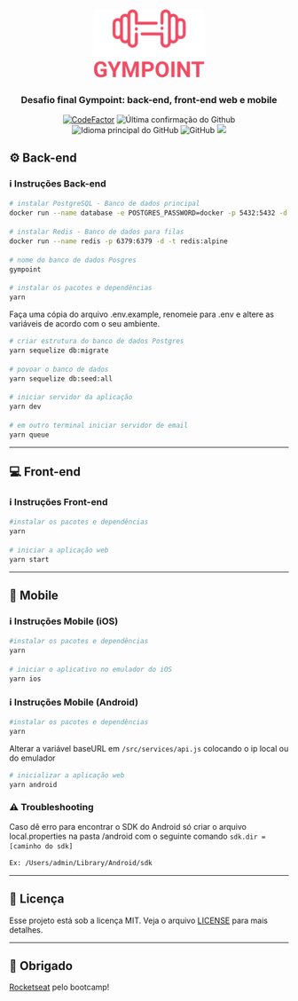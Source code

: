 <h1 align="center">
  <img alt="Gympoint" title="Gympoint" src=".github/logo.png" width="200px" />
</h1>

<h3 align="center">
  Desafio final Gympoint: back-end, front-end web e mobile
</h3>

<p align = "center">
<a href="https://www.codefactor.io/repository/github/hugo-marcelo/challenge-gympoint"><img src="https://www.codefactor.io/repository/github/hugo-marcelo/challenge-gympoint/badge" alt="CodeFactor" /></a>
<img alt = "Última confirmação do Github" src = "https://img.shields.io/github/last-commit/hugo-marcelo/challenge-gympoint">
<img alt = "Idioma principal do GitHub" src = "https://img.shields.io/github/languages/top/hugo-marcelo/challenge-gympoint">
<img alt = "GitHub" src = "https://img.shields.io/github/license/hugo-marcelo/challenge-gympoint.svg">
<a href="https://www.codacy.com/manual/hugo-marcelo/challenge-gympoint?utm_source=github.com&amp;utm_medium=referral&amp;utm_content=hugo-marcelo/challenge-gympoint&amp;utm_campaign=Badge_Grade"><img src="https://api.codacy.com/project/badge/Grade/147d0b2836734c79b7ee5ea035f065b4"/></a>
</p>  

## :gear:  Back-end

### :information_source: Instruções Back-end

```bash
# instalar PostgreSQL - Banco de dados principal
docker run --name database -e POSTGRES_PASSWORD=docker -p 5432:5432 -d postgres:11

# instalar Redis - Banco de dados para filas
docker run --name redis -p 6379:6379 -d -t redis:alpine

# nome do banco de dados Posgres
gympoint

# instalar os pacotes e dependências
yarn
```

Faça uma cópia do arquivo .env.example, renomeie para .env e altere as variáveis de acordo com o seu ambiente.
```bash
# criar estrutura do banco de dados Postgres
yarn sequelize db:migrate

# povoar o banco de dados
yarn sequelize db:seed:all

# iniciar servidor da aplicação
yarn dev

# em outro terminal iniciar servidor de email
yarn queue

```
---
## :computer: Front-end

### :information_source: Instruções Front-end

```bash
#instalar os pacotes e dependências
yarn

# iniciar a aplicação web
yarn start
```

---
## :iphone: Mobile

### :information_source: Instruções Mobile (iOS)
```bash
#instalar os pacotes e dependências
yarn

# iniciar o aplicativo no emulador do iOS
yarn ios
```

### :information_source: Instruções Mobile (Android)
```bash
#instalar os pacotes e dependências
yarn
```
Alterar a variável baseURL em `/src/services/api.js` colocando o ip local ou do emulador

```bash
# inicializar a aplicação web
yarn android
```

### :warning: Troubleshooting
Caso dê erro para encontrar o SDK do Android só criar o arquivo local.properties na pasta /android com o seguinte comando
`sdk.dir = [caminho do sdk]`

```bash
Ex: /Users/admin/Library/Android/sdk
```

---
## :memo: Licença

Esse projeto está sob a licença MIT. Veja o arquivo [LICENSE](LICENSE) para mais detalhes.

---
## :clap: Obrigado

[Rocketseat](https://rocketseat.com.br/) pelo bootcamp!
